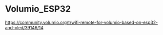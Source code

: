 # Volumio_ESP32
https://community.volumio.org/t/wifi-remote-for-volumio-based-on-esp32-and-oled/39146/14
